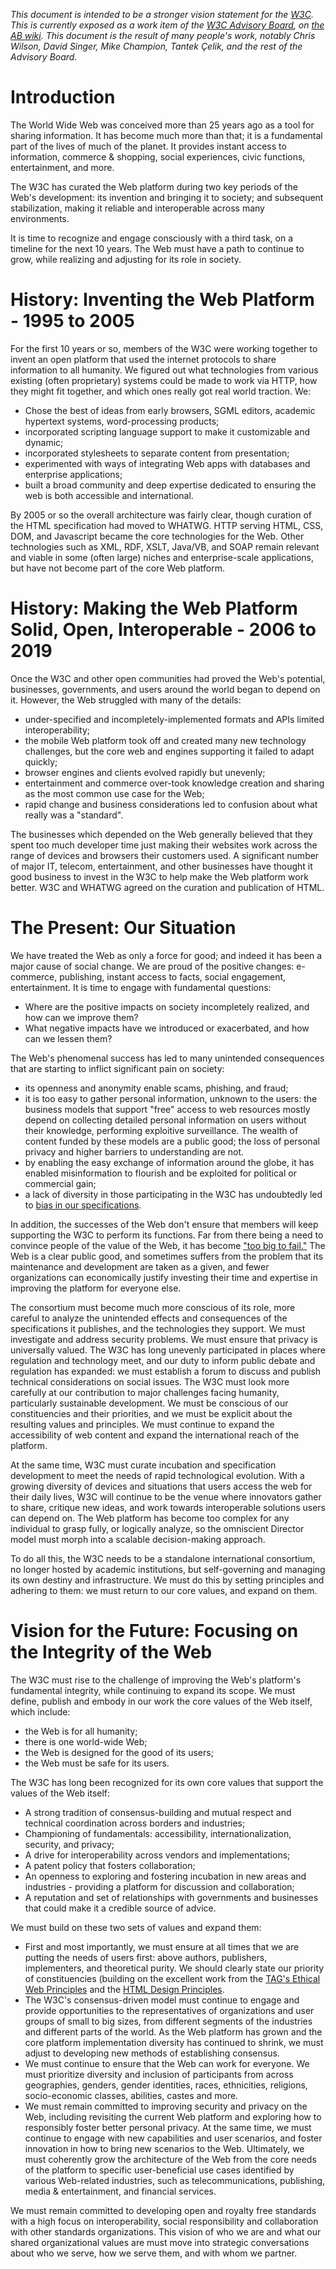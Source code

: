 *This document is intended to be a stronger vision statement for the [W3C](https://w3.org/).  This is currently exposed as a work item of the [W3C Advisory Board](https://www.w3.org/2002/ab/), on [the AB wiki](https://www.w3.org/wiki/AB/2021_Priorities#Vision). This document is the result of many people's work, notably Chris Wilson, David Singer, Mike Champion, Tantek Çelik, and the rest of the Advisory Board.*

# Introduction
The World Wide Web was conceived more than 25 years ago as a tool for sharing information. It has become much more than that; it is a fundamental part of the lives of much of the planet. It provides instant access to information, commerce & shopping, social experiences, civic functions, entertainment, and more.

The W3C has curated the Web platform during two key periods of the Web's development: its invention and bringing it to society; and subsequent stabilization, making it reliable and interoperable across many environments.

It is time to recognize and engage consciously with a third task, on a timeline for the next 10 years. The Web must have a path to continue to grow, while realizing and adjusting for its role in society.

# History: Inventing the Web Platform - 1995 to 2005
For the first 10 years or so, members of the W3C were working together to invent an open platform that used the internet protocols to share information to all humanity. We figured out what technologies from various existing (often proprietary) systems could be made to work via HTTP, how they might fit together, and which ones really got real world traction. We:

* Chose the best of ideas from early browsers, SGML editors, academic hypertext systems, word-processing products;
* incorporated scripting language support to make it customizable and dynamic;
* incorporated stylesheets to separate content from presentation;
* experimented with ways of integrating Web apps with databases and enterprise applications;
* built a broad community and deep expertise dedicated to ensuring the web is both accessible and international.

By 2005 or so the overall architecture was fairly clear, though curation of the HTML specification had moved to WHATWG. HTTP serving HTML, CSS, DOM, and Javascript became the core technologies for the Web. Other technologies such as XML, RDF, XSLT, Java/VB, and SOAP remain relevant and viable in some (often large) niches and enterprise-scale applications, but have not become part of the core Web platform.

# History: Making the Web Platform Solid, Open, Interoperable - 2006 to 2019
Once the W3C and other open communities had proved the Web's potential, businesses, governments, and users around the world began to depend on it. However, the Web struggled with many of the details:

* under-specified and incompletely-implemented formats and APIs limited interoperability;
* the mobile Web platform took off and created many new technology challenges, but the core web and engines supporting it failed to adapt quickly;
* browser engines and clients evolved rapidly but unevenly;
* entertainment and commerce over-took knowledge creation and sharing as the most common use case for the Web;
* rapid change and business considerations led to confusion about what really was a "standard".

The businesses which depended on the Web generally believed that they spent too much developer time just making their websites work across the range of devices and browsers their customers used. A significant number of major IT, telecom, entertainment, and other businesses have thought it good business to invest in the W3C to help make the Web platform work better. W3C and WHATWG agreed on the curation and publication of HTML.

# The Present: Our Situation
We have treated the Web as only a force for good; and indeed it has been a major cause of social change. We are proud of the positive changes: e-commerce,  publishing, instant access to facts, social engagement, entertainment. It is time to engage with fundamental questions:

* Where are the positive impacts on society incompletely realized, and how can we improve them?
* What negative impacts have we introduced or exacerbated, and how can we lessen them?

The Web's phenomenal success has led to many unintended consequences that are starting to inflict significant pain on society:

* its openness and anonymity enable scams, phishing, and fraud;
* it is too easy to gather personal information, unknown to the users: the business models that support "free" access to web resources mostly depend on collecting detailed personal information on users without their knowledge, performing exploitive surveillance. The wealth of content funded by these models are a public good; the loss of personal privacy and higher barriers to understanding are not.
* by enabling the easy exchange of information around the globe, it has enabled misinformation to flourish and be exploited for political or commercial gain;
* a lack of diversity in those participating in the W3C has undoubtedly led to [bias in our specifications](https://en.wikipedia.org/wiki/Algorithmic_bias).

In addition, the successes of the Web don't ensure that members will keep supporting the W3C to perform its functions. Far from there being a need to convince people of the value of the Web, it has become ["too big to fail."](https://en.wikipedia.org/wiki/Too_big_to_fail) The Web is a clear public good, and sometimes suffers from the problem that its maintenance and development are taken as a given, and fewer organizations can economically justify investing their time and expertise in improving the platform for everyone else.

The consortium must become much more conscious of its role, more careful to analyze the unintended effects and consequences of the specifications it publishes, and the technologies they support. We must investigate and address security problems. We must ensure that privacy is universally valued. The W3C has long unevenly participated in places where regulation and technology meet, and our duty to inform public debate and regulation has expanded: we must establish a forum to discuss and publish technical considerations on social issues. The W3C must look more carefully at our contribution to major challenges facing humanity, particularly sustainable development.  We must be conscious of our constituencies and their priorities, and we must be explicit about the resulting values and principles. We must continue to expand the accessibility of web content and expand the international reach of the platform.

At the same time, W3C must curate incubation and specification development to meet the needs of rapid technological evolution. With a growing diversity of devices and situations that users access the web for their daily lives, W3C will continue to be the venue where innovators gather to share, critique new ideas, and work towards interoperable solutions users can depend on. The Web platform has become too complex for any individual to grasp fully, or logically analyze, so the omniscient Director model must morph into a scalable decision-making approach.

To do all this, the W3C needs to be a standalone international consortium, no longer hosted by academic institutions, but self-governing and managing its own destiny and infrastructure. We must do this by setting principles and adhering to them:  we must return to our core values, and expand on them.

# Vision for the Future: Focusing on the Integrity of the Web
The W3C must rise to the challenge of improving the Web's platform's fundamental integrity, while continuing to expand its scope. We must define, publish and embody in our work the core values of the Web itself, which include:

* the Web is for all humanity;
* there is one world-wide Web;
* the Web is designed for the good of its users;
* the Web must be safe for its users.

The W3C has long been recognized for its own core values that support the values of the Web itself:

* A strong tradition of consensus-building and mutual respect and technical coordination across borders and industries;
* Championing of fundamentals: accessibility, internationalization, security, and privacy;
* A drive for interoperability across vendors and implementations;
* A patent policy that fosters collaboration;
* An openness to exploring and fostering incubation in new areas and industries - providing a platform for discussion and collaboration;
* A reputation and set of relationships with governments and businesses that could make it a credible source of advice.

We must build on these two sets of values and expand them:

* First and most importantly, we must ensure at all times that we are putting the needs of users first: above authors, publishers, implementers, and theoretical purity. We should clearly state our priority of constituencies (building on the excellent work from the [TAG's Ethical Web Principles](https://w3ctag.github.io/design-principles/#priority-of-constituencies) and the [HTML Design Principles](https://dev.w3.org/html5/html-design-principles/#priority-of-constituencies).
* The W3C's consensus-driven model must continue to engage and provide opportunities to the representatives of organizations and user groups of small to big sizes, from different segments of the industries and different parts of the world. As the Web platform has grown and the core platform implementation diversity has continued to shrink, we must adjust to developing new methods of establishing consensus.
* We must continue to ensure that the Web can work for everyone. We must prioritize diversity and inclusion of participants from across geographies, genders, gender identities, races, ethnicities, religions, socio-economic classes, abilities, castes and more.
* We must remain committed to improving security and privacy on the Web, including revisiting the current Web platform and exploring how to responsibly foster better personal privacy. At the same time, we must continue to engage with new capabilities and user scenarios, and foster innovation in how to bring new scenarios to the Web. Ultimately, we must coherently grow the architecture of the Web from the core needs of the platform to specific user-beneficial use cases identified by various Web-related industries, such as telecommunications, publishing, media & entertainment, and financial services.

We must remain committed to developing open and royalty free standards with a high focus on interoperability, social responsibility and collaboration with other standards organizations. This vision of who we are and what our shared organizational values are must move into strategic conversations about who we serve, how we serve them, and with whom we partner.
